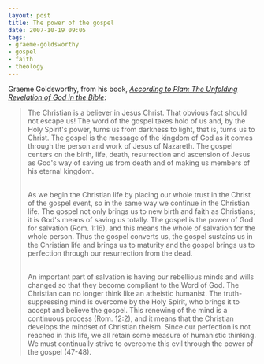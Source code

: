 ```yaml
---
layout: post
title: The power of the gospel
date: 2007-10-19 09:05
tags:
- graeme-goldsworthy
- gospel
- faith
- theology
---
```

Graeme Goldsworthy, from his book, [*According to Plan: The Unfolding Revelation of God in the Bible*](http://www.amazon.com/According-Plan-Unfolding-Revelation-Bible/dp/0830826963/ref=pd_bbs_sr_1/104-8376369-7838361?ie=UTF8&s=books&qid=1192817169&sr=8-1):

<blockquote>
The Christian is a believer in Jesus Christ. That obvious fact should not escape us! The word of the gospel takes hold of us and, by the Holy Spirit's power, turns us from darkness to light, that is, turns us to Christ. The gospel is the message of the kingdom of God as it comes through the person and work of Jesus of Nazareth. The gospel centers on the birth, life, death, resurrection and ascension of Jesus as God's way of saving us from death and of making us members of his eternal kingdom.<br><br>

As we begin the Christian life by placing our whole trust in the Christ of the gospel event, so in the same way we continue in the Christian life. The gospel not only brings us to new birth and faith as Christians; it is God's means of saving us totally. The gospel is the power of God for salvation (Rom. 1:16), and this means the whole of salvation for the whole person. Thus the gospel converts us, the gospel sustains us in the Christian life and brings us to maturity and the gospel brings us to perfection through our resurrection from the dead.<br><br>

An important part of salvation is having our rebellious minds and wills changed so that they become compliant to the Word of God. The Christian can no longer think like an atheistic humanist. The truth-suppressing mind is overcome by the Holy Spirit, who brings it to accept and believe the gospel. This renewing of the mind is a continuous process (Rom. 12:2), and it means that the Christian develops the mindset of Christian theism. Since our perfection is not reached in this life, we all retain some measure of humanistic thinking. We must continually strive to overcome this evil through the power of the gospel (47-48).
</blockquote>
